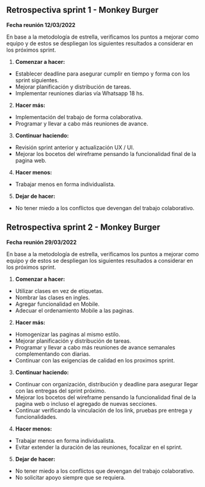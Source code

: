 
## Retrospectiva sprint 1 - Monkey Burger

**Fecha reunión  12/03/2022**

En base a la metodología de estrella, verificamos los puntos a mejorar como equipo y de estos se despliegan los siguientes resultados a considerar en los próximos sprint.

 1. **Comenzar a hacer:**

- Establecer deadline para asegurar cumplir en tiempo y forma con los sprint siguientes.
- Mejorar planificación y distribución de tareas.
- Implementar reuniones diarias vía Whatsapp 18 hs.

2. **Hacer más:**

- Implementación del trabajo de forma colaborativa.
- Programar y llevar a cabo más reuniones de avance.

3. **Continuar haciendo:**

- Revisión sprint anterior y actualización UX / UI.
- Mejorar los bocetos del wireframe pensando la funcionalidad final de la pagina web. 

4. **Hacer menos:**

- Trabajar menos en forma individualista.

5. **Dejar de hacer:**

- No tener miedo a los conflictos que devengan del trabajo colaborativo.


## Retrospectiva sprint 2 - Monkey Burger

**Fecha reunión  29/03/2022**

En base a la metodología de estrella, verificamos los puntos a mejorar como equipo y de estos se despliegan los siguientes resultados a considerar en los próximos sprint.

 1. **Comenzar a hacer:**

- Utilizar clases en vez de etiquetas. 
- Nombrar las clases en ingles.
- Agregar funcionalidad en Mobile.
- Adecuar el ordenamiento Mobile a las paginas.

2. **Hacer más:**

- Homogenizar las paginas al mismo estilo.
- Mejorar planificación y distribución de tareas.
- Programar y llevar a cabo más reuniones de avance semanales complementando con diarias.
- Continuar con las exigencias de calidad en los proximos sprint.

3. **Continuar haciendo:**

- Continuar con organización, distribución y deadline para asegurar llegar con las entregas del sprint próximo.
- Mejorar los bocetos del wireframe pensando la funcionalidad final de la pagina web o incluso el agregado de nuevas secciones.
- Continuar verificando la vinculación de los link, pruebas pre entrega y funcionalidades.

4. **Hacer menos:**

- Trabajar menos en forma individualista.
- Evitar extender la duración de las reuniones, focalizar en el sprint.

5. **Dejar de hacer:**

- No tener miedo a los conflictos que devengan del trabajo colaborativo.
- No solicitar apoyo siempre que se requiera.





